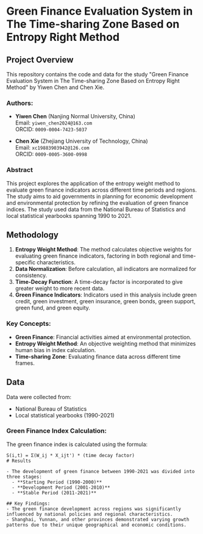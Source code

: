 # Green Finance Evaluation System in The Time-sharing Zone Based on Entropy Right Method

## Project Overview

This repository contains the code and data for the study "Green Finance Evaluation System in The Time-sharing Zone Based on Entropy Right Method" by Yiwen Chen and Chen Xie.

### Authors:
- **Yiwen Chen** (Nanjing Normal University, China)  
  Email: `yiwen_chen2024@163.com`  
  ORCID: `0009-0004-7423-5037`

- **Chen Xie** (Zhejiang University of Technology, China)  
  Email: `xc19883903942@126.com`  
  ORCID: `0009-0005-3600-0998`

### Abstract
This project explores the application of the entropy weight method to evaluate green finance indicators across different time periods and regions. The study aims to aid governments in planning for economic development and environmental protection by refining the evaluation of green finance indices. The study used data from the National Bureau of Statistics and local statistical yearbooks spanning 1990 to 2021.

## Methodology

1. **Entropy Weight Method**: The method calculates objective weights for evaluating green finance indicators, factoring in both regional and time-specific characteristics.
2. **Data Normalization**: Before calculation, all indicators are normalized for consistency.
3. **Time-Decay Function**: A time-decay factor is incorporated to give greater weight to more recent data.
4. **Green Finance Indicators**: Indicators used in this analysis include green credit, green investment, green insurance, green bonds, green support, green fund, and green equity.

### Key Concepts:
- **Green Finance**: Financial activities aimed at environmental protection.
- **Entropy Weight Method**: An objective weighting method that minimizes human bias in index calculation.
- **Time-sharing Zone**: Evaluating finance data across different time frames.

## Data

Data were collected from:
- National Bureau of Statistics
- Local statistical yearbooks (1990-2021)

### Green Finance Index Calculation:
The green finance index is calculated using the formula:

```plaintext
S(i,t) = Σ(W_ij * X_ijt') * (time decay factor)
# Results

- The development of green finance between 1990-2021 was divided into three stages:
  - **Starting Period (1990-2000)**
  - **Development Period (2001-2010)**
  - **Stable Period (2011-2021)**

## Key Findings:
- The green finance development across regions was significantly influenced by national policies and regional characteristics.
- Shanghai, Yunnan, and other provinces demonstrated varying growth patterns due to their unique geographical and economic conditions.




